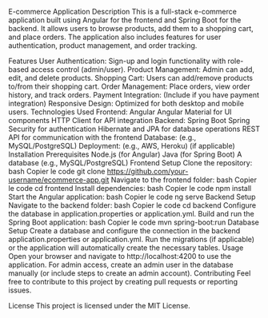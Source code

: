 E-commerce Application
Description
This is a full-stack e-commerce application built using Angular for the frontend and Spring Boot for the backend. It allows users to browse products, add them to a shopping cart, and place orders. The application also includes features for user authentication, product management, and order tracking.

Features
User Authentication: Sign-up and login functionality with role-based access control (admin/user).
Product Management: Admin can add, edit, and delete products.
Shopping Cart: Users can add/remove products to/from their shopping cart.
Order Management: Place orders, view order history, and track orders.
Payment Integration: (Include if you have payment integration)
Responsive Design: Optimized for both desktop and mobile users.
Technologies Used
Frontend: Angular
Angular Material for UI components
HTTP Client for API integration
Backend: Spring Boot
Spring Security for authentication
Hibernate and JPA for database operations
REST API for communication with the frontend
Database: (e.g., MySQL/PostgreSQL)
Deployment: (e.g., AWS, Heroku) (if applicable)
Installation
Prerequisites
Node.js (for Angular)
Java (for Spring Boot)
A database (e.g., MySQL/PostgreSQL)
Frontend Setup
Clone the repository:
bash
Copier le code
git clone https://github.com/your-username/ecommerce-app.git
Navigate to the frontend folder:
bash
Copier le code
cd frontend
Install dependencies:
bash
Copier le code
npm install
Start the Angular application:
bash
Copier le code
ng serve
Backend Setup
Navigate to the backend folder:
bash
Copier le code
cd backend
Configure the database in application.properties or application.yml.
Build and run the Spring Boot application:
bash
Copier le code
mvn spring-boot:run
Database Setup
Create a database and configure the connection in the backend application.properties or application.yml.
Run the migrations (if applicable) or the application will automatically create the necessary tables.
Usage
Open your browser and navigate to http://localhost:4200 to use the application.
For admin access, create an admin user in the database manually (or include steps to create an admin account).
Contributing
Feel free to contribute to this project by creating pull requests or reporting issues.

License
This project is licensed under the MIT License.

